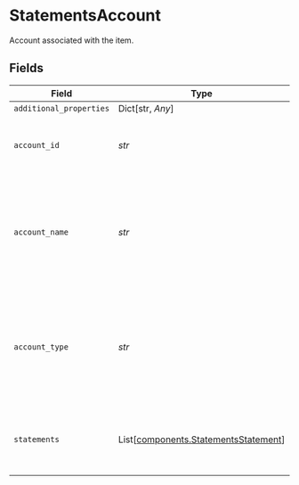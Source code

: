 # StatementsAccount

Account associated with the item.


## Fields

| Field                                                                                            | Type                                                                                             | Required                                                                                         | Description                                                                                      |
| ------------------------------------------------------------------------------------------------ | ------------------------------------------------------------------------------------------------ | ------------------------------------------------------------------------------------------------ | ------------------------------------------------------------------------------------------------ |
| `additional_properties`                                                                          | Dict[str, *Any*]                                                                                 | :heavy_minus_sign:                                                                               | N/A                                                                                              |
| `account_id`                                                                                     | *str*                                                                                            | :heavy_check_mark:                                                                               | Plaid's unique identifier for the account.                                                       |
| `account_name`                                                                                   | *str*                                                                                            | :heavy_check_mark:                                                                               | The name of the account, either assigned by the user or by the financial institution itself.     |
| `account_type`                                                                                   | *str*                                                                                            | :heavy_check_mark:                                                                               | The type of account. Possible values are investment, credit, depository, loan, brokerage, other. |
| `statements`                                                                                     | List[[components.StatementsStatement](../../models/components/statementsstatement.md)]           | :heavy_check_mark:                                                                               | The list of statements' metadata associated with this account.                                   |